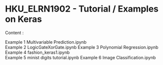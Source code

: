 # HKU_ELRN1902 - Tutorial / Examples on Keras 

Content : 

Example 1 Multivariable Prediction.ipynb	
Example 2 LogicGateXorGate.ipynb
Example 3 Polynomial Regression.ipynb	
Example 4 fashion_keras1.ipynb	
Example 5 minist digits tutorial.ipynb
Example 6 Image Classification.ipynb	
